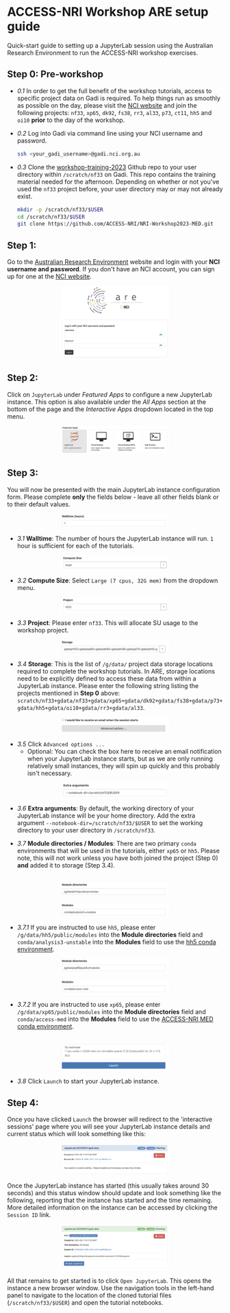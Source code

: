 # ACCESS-NRI Workshop ARE setup guide
<p>Quick-start guide to setting up a JupyterLab session using the Australian Research Environment to run the ACCESS-NRI workshop exercises.</p>

## Step 0: Pre-workshop
- *0.1* In order to get the full benefit of the workshop tutorials, access to specific project data on Gadi is required. To help things run as smoothly as possible on the day, please visit the [NCI website](https://my.nci.org.au/mancini/login?next=/mancini/) and join the following projects:
`nf33`, `xp65`, `dk92`, `fs38`, `rr3`, `al33`, `p73`, `ct11`, `hh5` and `oi10` **prior** to the day of the workshop.

- *0.2* Log into Gadi via command line using your NCI username and password.
  
   ```bash
  ssh <your_gadi_username>@gadi.nci.org.au
  ```

- *0.3* Clone the [workshop-training-2023](https://github.com/ACCESS-NRI/NRI-Workshop2023-MED/tree/main) Github repo to your user directory within `/scratch/nf33` on Gadi. This repo contains the training material needed for the afternoon. Depending on whether or not you've used the `nf33` project before, your user directory may or may not already exist.

  ```bash
  mkdir -p /scratch/nf33/$USER
  cd /scratch/nf33/$USER
  git clone https://github.com/ACCESS-NRI/NRI-Workshop2023-MED.git
  ```

## Step 1:
Go to the [Australian Research Environment](https://are.nci.org.au/) website and login with your **NCI username and password**. If you don't have an NCI account, you can sign up for one at the [NCI website](https://my.nci.org.au/mancini/login?next=/mancini/).

<p align="center"><img src="assets/ARE_setup_guide/setup_image1.png" alt="drawing" width="50%"/></p>

## Step 2:
Click on `JupyterLab` under *Featured Apps* to configure a new JupyterLab instance. This option is also available under the *All Apps* section at the bottom of the page and the *Interactive Apps* dropdown located in the top menu.

<p align="center"><img src="assets/ARE_setup_guide/setup_image2.png" alt="drawing" width="50%"/></p>

## Step 3:
You will now be presented with the main JupyterLab instance configuration form. Please complete **only** the fields below - leave all other fields blank or to their default values.

<p align="center"><img src="assets/ARE_setup_guide/setup_image3.png" alt="drawing" width="50%"/></p>

- *3.1* **Walltime**: The number of hours the JupyterLab instance will run. `1` hour is sufficient for each of the tutorials.

<p align="center"><img src="assets/ARE_setup_guide/setup_image4.png" alt="drawing" width="50%"/></p>

- *3.2* **Compute Size**: Select `Large (7 cpus, 32G mem)` from the dropdown menu.

<p align="center"><img src="assets/ARE_setup_guide/setup_image5.png" alt="drawing" width="50%"/></p>

- *3.3* **Project**: Please enter `nf33`. This will allocate SU usage to the workshop project.

<p align="center"><img src="assets/ARE_setup_guide/setup_image6.png" alt="drawing" width="50%"/></p>

- *3.4* **Storage**: This is the list of `/g/data/` project data storage locations required to complete the workshop tutorials. In ARE, storage locations need to be explicitly defined to access these data from within a JupyterLab instance. Please enter the following string listing the projects mentioned in **Step 0** above: `scratch/nf33+gdata/nf33+gdata/xp65+gdata/dk92+gdata/fs38+gdata/p73+gdata/hh5+gdata/oi10+gdata/rr3+gdata/al33`.

<p align="center"><img src="assets/ARE_setup_guide/setup_image7.png" alt="drawing" width="50%"/></p>

- *3.5* Click `Advanced options ...`
  * Optional: You can check the box here to receive an email notification when your JupyterLab instance starts, but as we are only running relatively small instances, they will spin up quickly and this probably isn't necessary.</p>

<p align="center"><img src="assets/ARE_setup_guide/setup_image8.png" alt="drawing" width="49%"/></p>

- *3.6* **Extra arguments**: By default, the working directory of your JupyterLab instance will be your home directory. Add the extra argument `--notebook-dir=/scratch/nf33/$USER` to set the working directory to your user directory in `/scratch/nf33`.

- *3.7* **Module directories / Modules**: There are two primary `conda` environments that will be used in the tutorials, either `xp65` or `hh5`. Please note, this will not work unless you have both joined the project (Step 0) **and** added it to storage (Step 3.4).<br></br>

<p align="center"><img src="assets/ARE_setup_guide/setup_image9.png" alt="drawing" width="50%"/></p>
<p align="center"><img src="assets/ARE_setup_guide/setup_image10.png" alt="drawing" width="50%"/></p>

- *3.7.1* If you are instructed to use `hh5`, please enter `/g/data/hh5/public/modules` into the **Module directories** field and `conda/analysis3-unstable` into the **Modules** field to use the [hh5 conda environment](https://climate-cms.org/posts/2023-02-27-introducing-new-conda.html).

<p align="center"><img src="assets/ARE_setup_guide/setup_image11.png" alt="drawing" width="50%"/></p>
<p align="center"><img src="assets/ARE_setup_guide/setup_image12.png" alt="drawing" width="50%"/></p>

- *3.7.2* If you are instructed to use `xp65`, please enter `/g/data/xp65/public/modules` into the **Module directories** field and `conda/access-med` into the **Modules** field to use the [ACCESS-NRI MED conda environment](https://github.com/ACCESS-NRI/MED-condaenv).
<br></br>

<p align="center"><img src="assets/ARE_setup_guide/setup_image13.png" alt="drawing" width="50%"/></p>

- *3.8* Click `Launch` to start your JupyterLab instance.

## Step 4:
Once you have clicked `Launch` the browser will redirect to the 'interactive sessions' page where you will see your JupyterLab instance details and current status which will look something like this:

<p align="center"><img src="assets/ARE_setup_guide/setup_image14.png" alt="drawing" width="50%"/></p>

Once the JupyterLab instance has started (this usually takes around 30 seconds) and this status window should update and look something like the following, reporting that the instance has started and the time remaining. More detailed information on the instance can be accessed by clicking the `Session ID` link.

<p align="center"><img src="assets/ARE_setup_guide/setup_image15.png" alt="drawing" width="50%"/></p>

All that remains to get started is to click `Open JupyterLab`. This opens the instance a new browser window. Use the navigation tools in the left-hand panel to navigate to the location of the cloned tutorial files (`/scratch/nf33/$USER`) and open the tutorial notebooks.
